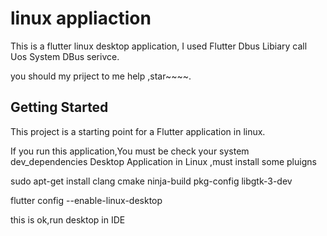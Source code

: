 # linux appliaction

This is a flutter linux desktop application, I used Flutter Dbus Libiary call Uos System DBus serivce.

you should my priject to me help ,star~~~~.


## Getting Started

This project is a starting point for a Flutter application in linux.

If you run this application,You must be check your system dev_dependencies
Desktop Application in Linux ,must install some pluigns

sudo apt-get install clang cmake ninja-build pkg-config libgtk-3-dev

flutter config --enable-linux-desktop

this is ok,run desktop in IDE


